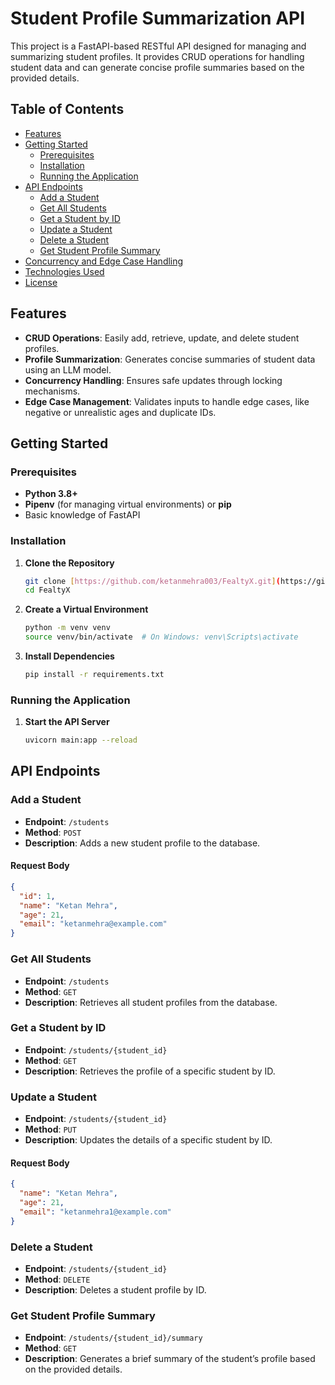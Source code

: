 # Student Profile Summarization API

This project is a FastAPI-based RESTful API designed for managing and summarizing student profiles. It provides CRUD operations for handling student data and can generate concise profile summaries based on the provided details.

## Table of Contents

- [Features](#features)
- [Getting Started](#getting-started)
  - [Prerequisites](#prerequisites)
  - [Installation](#installation)
  - [Running the Application](#running-the-application)
- [API Endpoints](#api-endpoints)
  - [Add a Student](#add-a-student)
  - [Get All Students](#get-all-students)
  - [Get a Student by ID](#get-a-student-by-id)
  - [Update a Student](#update-a-student)
  - [Delete a Student](#delete-a-student)
  - [Get Student Profile Summary](#get-student-profile-summary)
- [Concurrency and Edge Case Handling](#concurrency-and-edge-case-handling)
- [Technologies Used](#technologies-used)
- [License](#license)

## Features

- **CRUD Operations**: Easily add, retrieve, update, and delete student profiles.
- **Profile Summarization**: Generates concise summaries of student data using an LLM model.
- **Concurrency Handling**: Ensures safe updates through locking mechanisms.
- **Edge Case Management**: Validates inputs to handle edge cases, like negative or unrealistic ages and duplicate IDs.

## Getting Started

### Prerequisites

- **Python 3.8+**
- **Pipenv** (for managing virtual environments) or **pip**
- Basic knowledge of FastAPI

### Installation

1. **Clone the Repository**

    ```bash
    git clone [https://github.com/ketanmehra003/FealtyX.git](https://github.com/ketanmehra003/FealtyX.git)
    cd FealtyX
    ```

2. **Create a Virtual Environment**

    ```bash
    python -m venv venv
    source venv/bin/activate  # On Windows: venv\Scripts\activate
    ```

3. **Install Dependencies**

    ```bash
    pip install -r requirements.txt
    ```

### Running the Application

1. **Start the API Server**

    ```bash
    uvicorn main:app --reload
    ```

## API Endpoints

### Add a Student

- **Endpoint**: `/students`
- **Method**: `POST`
- **Description**: Adds a new student profile to the database.

#### Request Body

```json
{
  "id": 1,
  "name": "Ketan Mehra",
  "age": 21,
  "email": "ketanmehra@example.com"
}
```

### Get All Students

- **Endpoint**: `/students`
- **Method**: `GET`
- **Description**: Retrieves all student profiles from the database.

### Get a Student by ID

- **Endpoint**: `/students/{student_id}`
- **Method**: `GET`
- **Description**: Retrieves the profile of a specific student by ID.

### Update a Student

- **Endpoint**: `/students/{student_id}`
- **Method**: `PUT`
- **Description**: Updates the details of a specific student by ID.

#### Request Body

```json
{
  "name": "Ketan Mehra",
  "age": 21,
  "email": "ketanmehra1@example.com"
}
```

### Delete a Student

- **Endpoint**: `/students/{student_id}`
- **Method**: `DELETE`
- **Description**: Deletes a student profile by ID.

### Get Student Profile Summary

- **Endpoint**: `/students/{student_id}/summary`
- **Method**: `GET`
- **Description**: Generates a brief summary of the student’s profile based on the provided details.
